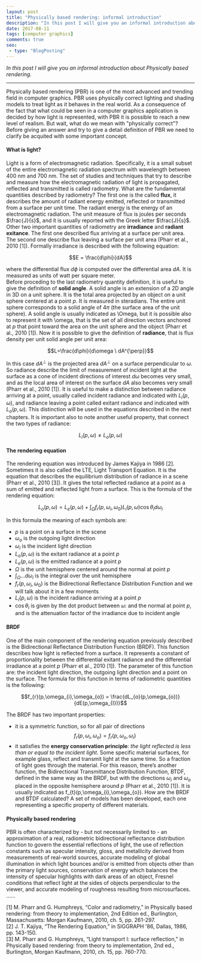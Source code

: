 ```yaml
---
layout: post
title: "Physically based rendering: informal introduction"
description: "In this post I will give you an informal introduction about Physically based rendering."
date: 2017-08-11
tags: [computer graphics]
comments: true
seo:
 - type: "BlogPosting"
---
```


*In this post I will give you an informal introduction about Physically based rendering.*

---

Physically based rendering (PBR) is one of the most advanced and trending field in computer graphics. PBR uses physically correct lighting and shading models to treat light as it behaves in the real world. As a consequence of the fact that what could be seen in a computer graphics application is decided by how light is represented, with PBR it is possible to reach a new level of realism. But wait, what do we mean with "physically correct"?  
Before giving an answer and try to give a detail definition of PBR we need to clarify be acquited with some important concept.

#### **What is light?**

Light is a form of electromagnetic radiation. Specifically, it is a small subset of the entire electromagnetic
radiation spectrum with wavelength between 400 nm and 700 nm. The set of studies and techniques that try to describe and measure how the electromagnetic radiation of light is propagated, reflected and transmitted is called radiometry. What are the fundamental quantities described by radiometry? The first one is the called **flux**, it describes the amount of radiant energy emitted, reflected or transmitted from a surface per unit time. The radiant energy is the energy of an electromagnetic radiation. The unit measure of flux is joules per seconds $\frac{J}{s}$, and it is usually reported with the Greek letter $\frac{J}{s}$.  
Other two important quantities of radiometry are **irradiance** and **radiant exitance**. The first one described flux arriving at a surface per unit area. The second one describe flux leaving a surface per unit area (Pharr et al., 2010 [1]). Formally irradiance is described with the following equation:

$$E = \frac{d\phi}{dA}$$

where the differential flux $d\phi$ is computed over the differential area $dA$. It is measured as units of watt
per square meter.  
Before proceding to the last radiometry quantity definition, it is useful to give the definition of **solid angle**. A solid angle is an extension of a 2D angle in 3D on a unit sphere. It is the total area projected by an object on a unit sphere centered at a point $p$. It is measured in steradians. The entire unit sphere corresponds to a solid angle of $4\pi$ (the surface area of the unit sphere). A solid angle is usually indicated as \Omega, but it is possible also to represent it with \omega, that is the set of all direction vectors anchored at $p$ that point toward the area on the unit sphere and the object (Pharr et al., 2010 [1]).
Now it is possible to give the definition of **radiance**, that is flux density per unit solid angle per unit area:

$$L=\frac{d\phi}{d\omega \ dA^{\perp}}$$

In this case $dA^{\perp}$ is the projected area $dA^{\perp}$ on a surface perpendicular to $\omega$. So radiance describe the limit of measurement of incident light at the surface as a cone of incident directions of interest ${d\omega}$ becomes very small, and as the local area of interest on the surface $dA$ also becomes very small (Pharr et al., 2010 [1]). It is useful to make a distinction between radiance arriving at a point, usually called incident radiance and indicated with $L_{i}(p,\omega)$, and radiance leaving a point called exitant radiance and indicated with $L_{o}(p,\omega)$. This distinction will be used in the equations described in the next
chapters. It is important also to note another useful property, that connect the two types of radiance:

$$L_{i}(p,\omega) \neq L_{o}(p,\omega)$$

#### **The rendering equation**

The rendering equation was introduced by James Kajiya in 1986 [2]. Sometimes it is also called the LTE, Light Transport Equation. It is the equation that describes the equilibrium distribution of radiance in a scene (Pharr et al., 2010 [3]). It gives the total reflected radiance at a point as a sum of emitted and reflected light from a surface. This is the formula of the rendering equation:

$$L_{o}(p,\omega) = L_{e}(p,\omega) + \int_{\Omega}f_{r}(p,\omega_{i},\omega_{0})L_{i}(p,\omega)\cos\theta_{i}d\omega_{i}$$

In this formula the meaning of each symbols are:
* $p$ is a point on a surface in the scene
* $\omega_{o}$ is the outgoing light direction
* $\omega_{i}$ is the incident light direction
* $L_{o}(p,\omega)$ is the exitant radiance at a point $p$
* $L_{e}(p,\omega)$ is the emitted radiance at a point $p$
* $\Omega$ is the unit hemisphere centered around the normal at point $p$
* $\int_{\Omega}...d\omega_{i}$ is the integral over the unit hemisphere
* $f_{r}(p,\omega_{i},\omega_{0})$ is the Bidirectional Reflectance Distribution Function and we will talk about it in a few moments
* $L_{i}(p,\omega)$ is the incident radiance arriving at a point $p$
* $\cos\theta_{i}$ is given by the dot product between 𝜔: and the normal at point $p$, and is the attenuation factor of the irradiance due to incident angle

#### **BRDF**
One of the main component of the rendering equation previously described is the Bidirectional Reflectance Distribution Function (BRDF). This function describes how light is reflected from a surface. It represents a constant of proportionality between the differential exitant radiance and the differential irradiance at a point $p$ (Pharr et al., 2010 [1]). The parameter of this function are: the incident light direction, the outgoing light direction and a point on the surface. The formula for this function in terms of radiometric quantities is the following:

$$f_{r}(p,\omega_{i},\omega_{o}) = \frac{dL_{o}(p,\omega_{o})}{dE(p,\omega_{I})}$$

The BRDF has two important properties:
* it is a symmetric function, so for all pair of directions $$f_{r}(p,\omega_{i},\omega_{o}) = f_{r}(p,\omega_{o},\omega_{i})$$
* it satisfies the **energy conservation principle**: *the light reflected is less than or equal to the incident light*.
Some specific material surfaces, for example glass, reflect and transmit light at the same time. So a fraction of light goes through the material. For this reason, there’s another function, the Bidirectional Transmittance Distribution Function, BTDF, defined in the same way as the BRDF, but with the directions $\omega_{i}$ and $\omega_{o}$ placed in the opposite hemisphere around $p$ (Pharr et al., 2010 [1]). It is usually indicated as f_{t}(p,\omega_{i},\omega_{o}).
How are the BRDF and BTDF calculated? A set of models has been developed, each one representing a specific property of different materials.

#### Physically based rendering 
PBR is often characterized by - but not necessarily limited to - an approximation of a real, radiometric bidirectional reflectance distribution function to govern the essential reflections of light, the use of reflection constants such as specular intensity, gloss, and metallicity derived from measurements of real-world sources, accurate modeling of global illumination in which light bounces and/or is emitted from objects other than the primary light sources, conservation of energy which balances the intensity of specular highlights with dark areas of an object, Fresnel conditions that reflect light at the sides of objects perpendicular to the viewer, and accurate modeling of roughness resulting from microsurfaces.
......








  
  
  
[1] M. Pharr and G. Humphreys, “Color and radiometry,” in Physically based rendering: from theory to implementation, 2nd Edition ed., Burlington, Massachusetts: Morgan Kaufmann, 2010, ch. 5, pp. 261-297.  
[2] J. T. Kajiya, “The Rendering Equation,” in SIGGRAPH '86, Dallas, 1986, pp. 143-150.  
[3] M. Pharr and G. Humphreys, “Light transport I: surface reflection,” in Physically based rendering: from theory to implementation, 2nd ed., Burlington, Morgan Kaufmann, 2010, ch. 15, pp. 760-770.
